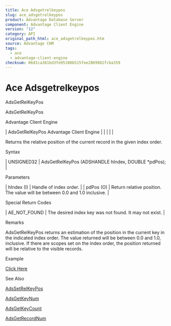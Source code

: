 ```yaml
---
title: Ace Adsgetrelkeypos
slug: ace_adsgetrelkeypos
product: Advantage Database Server
component: Advantage Client Engine
version: "12"
category: API
original_path_html: ace_adsgetrelkeypos.htm
source: Advantage CHM
tags:
  - ace
  - advantage-client-engine
checksum: 06d1ca381bd3fe95100b515fee2869982fcba359
---
```


# Ace Adsgetrelkeypos

AdsGetRelKeyPos

AdsGetRelKeyPos

Advantage Client Engine

| AdsGetRelKeyPos  Advantage Client Engine |  |  |  |  |

Returns the relative position of the current record in the given index order.

Syntax

| UNSIGNED32 | AdsGetRelKeyPos (ADSHANDLE hIndex, DOUBLE \*pdPos); |

Parameters

| hIndex (I) | Handle of index order. |
| pdPos (O) | Return relative position. The value will be between 0.0 and 1.0 inclusive. |

Special Return Codes

| AE\_NOT\_FOUND | The desired index key was not found. It may not exist. |

Remarks

AdsGetRelKeyPos returns an estimation of the position in the current key in the indicated index order. The value returned will be between 0.0 and 1.0, inclusive. If there are scopes set on the index order, the position returned will be relative to the visible records.

Example

[Click Here](ace_examples.md#adsgetrelkeyposexample)

See Also

[AdsSetRelKeyPos](ace_adssetrelkeypos.md)

[AdsGetKeyNum](ace_adsgetkeynum.md)

[AdsGetKeyCount](ace_adsgetkeycount.md)

[AdsGetRecordNum](ace_adsgetrecordnum.md)
